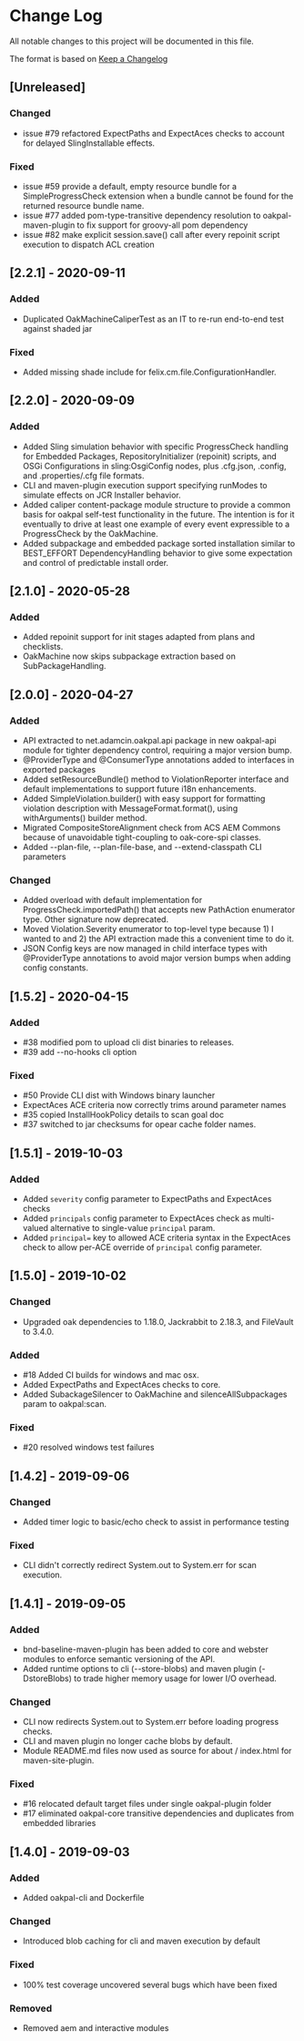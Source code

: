 # Change Log

All notable changes to this project will be documented in this file. 

The format is based on [Keep a Changelog](http://keepachangelog.com)

## [Unreleased]

### Changed

- issue #79 refactored ExpectPaths and ExpectAces checks to account for delayed SlingInstallable effects.

### Fixed

- issue #59 provide a default, empty resource bundle for a SimpleProgressCheck extension when a bundle cannot be found for the returned resource bundle name.
- issue #77 added pom-type-transitive dependency resolution to oakpal-maven-plugin to fix support for groovy-all pom dependency
- issue #82 make explicit session.save() call after every repoinit script execution to dispatch ACL creation

## [2.2.1] - 2020-09-11

### Added

- Duplicated OakMachineCaliperTest as an IT to re-run end-to-end test against shaded jar

### Fixed

- Added missing shade include for felix.cm.file.ConfigurationHandler.

## [2.2.0] - 2020-09-09

### Added

- Added Sling simulation behavior with specific ProgressCheck handling for Embedded Packages, 
RepositoryInitializer (repoinit) scripts, and OSGi Configurations in sling:OsgiConfig nodes, plus .cfg.json, 
.config, and .properties/.cfg file formats.
- CLI and maven-plugin execution support specifying runModes to simulate effects on JCR Installer 
behavior.
- Added caliper content-package module structure to provide a common basis for oakpal self-test 
functionality in the future. The intention is for it eventually to drive at least one example 
of every event expressible to a ProgressCheck by the OakMachine.
- Added subpackage and embedded package sorted installation similar to BEST_EFFORT DependencyHandling behavior
to give some expectation and control of predictable install order.

## [2.1.0] - 2020-05-28

### Added

- Added repoinit support for init stages adapted from plans and checklists.
- OakMachine now skips subpackage extraction based on SubPackageHandling.

## [2.0.0] - 2020-04-27

### Added

- API extracted to net.adamcin.oakpal.api package in new oakpal-api module for tighter dependency control, requiring a major version bump.
- @ProviderType and @ConsumerType annotations added to interfaces in exported packages
- Added setResourceBundle() method to ViolationReporter interface and default implementations to support future i18n enhancements.
- Added SimpleViolation.builder() with easy support for formatting violation description with MessageFormat.format(), using withArguments() builder method.
- Migrated CompositeStoreAlignment check from ACS AEM Commons because of unavoidable tight-coupling to oak-core-spi classes.
- Added --plan-file, --plan-file-base, and --extend-classpath CLI parameters

### Changed

- Added overload with default implementation for ProgressCheck.importedPath() that accepts new PathAction enumerator type. Other signature now deprecated.
- Moved Violation.Severity enumerator to top-level type because 1) I wanted to and 2) the API extraction made this a convenient time to do it.
- JSON Config keys are now managed in child interface types with @ProviderType annotations to avoid major version bumps when adding config constants.

## [1.5.2] - 2020-04-15

### Added
- #38 modified pom to upload cli dist binaries to releases.
- #39 add --no-hooks cli option

### Fixed
- #50 Provide CLI dist with Windows binary launcher
- ExpectAces ACE criteria now correctly trims around parameter names
- #35 copied InstallHookPolicy details to scan goal doc
- #37 switched to jar checksums for opear cache folder names.

## [1.5.1] - 2019-10-03

### Added
- Added `severity` config parameter to ExpectPaths and ExpectAces checks
- Added `principals` config parameter to ExpectAces check as multi-valued alternative to single-value `principal` param.
- Added `principal=` key to allowed ACE criteria syntax in the ExpectAces check to allow per-ACE override of `principal` config parameter.

## [1.5.0] - 2019-10-02

### Changed 
- Upgraded oak dependencies to 1.18.0, Jackrabbit to 2.18.3, and FileVault to 3.4.0.

### Added
- #18 Added CI builds for windows and mac osx.
- Added ExpectPaths and ExpectAces checks to core.
- Added SubackageSilencer to OakMachine and silenceAllSubpackages param to oakpal:scan.

### Fixed
- #20 resolved windows test failures

## [1.4.2] - 2019-09-06

### Changed
- Added timer logic to basic/echo check to assist in performance testing

### Fixed
- CLI didn't correctly redirect System.out to System.err for scan execution. 

## [1.4.1] - 2019-09-05

### Added
- bnd-baseline-maven-plugin has been added to core and webster modules to enforce semantic versioning of the API.
- Added runtime options to cli (--store-blobs) and maven plugin (-DstoreBlobs) to trade higher memory usage for lower I/O overhead.

### Changed
- CLI now redirects System.out to System.err before loading progress checks.
- CLI and maven plugin no longer cache blobs by default.
- Module README.md files now used as source for about / index.html for maven-site-plugin.

### Fixed
- #16 relocated default target files under single oakpal-plugin folder
- #17 eliminated oakpal-core transitive dependencies and duplicates from embedded libraries

## [1.4.0] - 2019-09-03

### Added
- Added oakpal-cli and Dockerfile

### Changed
- Introduced blob caching for cli and maven execution by default

### Fixed
- 100% test coverage uncovered several bugs which have been fixed

### Removed
- Removed aem and interactive modules
